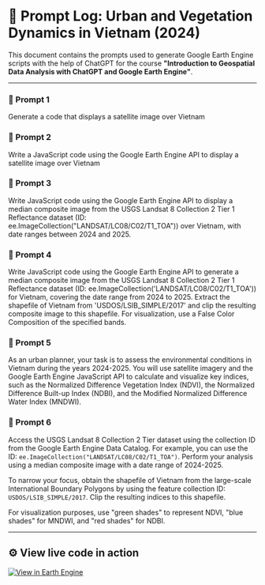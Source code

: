 # 🧪 Prompt Log: Urban and Vegetation Dynamics in Vietnam (2024)

This document contains the prompts used to generate Google Earth Engine scripts with the help of ChatGPT for the course **"Introduction to Geospatial Data Analysis with ChatGPT and Google Earth Engine"**.

---

### 🔹 Prompt 1
Generate a code that displays a satellite image over Vietnam

### 🔹 Prompt 2
Write a JavaScript code using the Google Earth Engine API to display a satellite image over Vietnam

### 🔹 Prompt 3
Write JavaScript code using the Google Earth Engine API to display a median composite image from the USGS Landsat 8 Collection 2 Tier 1 Reflectance dataset (ID: ee.ImageCollection("LANDSAT/LC08/C02/T1_TOA")) over Vietnam, with date ranges between 2024 and 2025.

### 🔹 Prompt 4
Write JavaScript code using the Google Earth Engine API to generate a median composite image from the USGS Landsat 8 Collection 2 Tier 1 Reflectance dataset (ID: ee.ImageCollection('LANDSAT/LC08/C02/T1_TOA')) for Vietnam, covering the date range from 2024 to 2025. Extract the shapefile of Vietnam from 'USDOS/LSIB_SIMPLE/2017' and clip the resulting composite image to this shapefile. For visualization, use a False Color Composition of the specified bands.

### 🔹 Prompt 5
As an urban planner, your task is to assess the environmental conditions in Vietnam during the years 2024-2025. You will use satellite imagery and the Google Earth Engine JavaScript API to calculate and visualize key indices, such as the Normalized Difference Vegetation Index (NDVI), the Normalized Difference Built-up Index (NDBI), and the Modified Normalized Difference Water Index (MNDWI).

### 🔹 Prompt 6
Access the USGS Landsat 8 Collection 2 Tier dataset using the collection ID from the Google Earth Engine Data Catalog. For example, you can use the ID: `ee.ImageCollection("LANDSAT/LC08/C02/T1_TOA")`. Perform your analysis using a median composite image with a date range of 2024-2025.

To narrow your focus, obtain the shapefile of Vietnam from the large-scale International Boundary Polygons by using the feature collection ID: `USDOS/LSIB_SIMPLE/2017`. Clip the resulting indices to this shapefile.

For visualization purposes, use "green shades" to represent NDVI, "blue shades" for MNDWI, and "red shades" for NDBI.

---
## ⚙️ View live code in action
[![View in Earth Engine](https://img.shields.io/badge/View%20in-Earth%20Engine-008000?logo=google)](https://code.earthengine.google.com/your-script-id)
